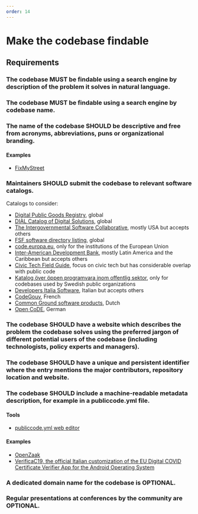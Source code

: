 ```yaml
---
order: 14
---
```


# Make the codebase findable

<!-- SPDX-License-Identifier: CC0-1.0 -->
<!-- written in 2022 by The Foundation for Public Code <info@publiccode.net> -->

## Requirements

### The codebase MUST be findable using a search engine by description of the problem it solves in natural language.

### The codebase MUST be findable using a search engine by codebase name.

### The name of the codebase SHOULD be descriptive and free from acronyms, abbreviations, puns or organizational branding.

#### Examples

* [FixMyStreet](https://www.fixmystreet.com/)

### Maintainers SHOULD submit the codebase to relevant software catalogs.

Catalogs to consider:

* [Digital Public Goods Registry](https://digitalpublicgoods.net/registry/), global
* [DIAL Catalog of Digital Solutions](https://solutions.dial.community/), global
* [The Intergovernmental Software Collaborative](https://softwarecollaborative.org/), mostly USA but accepts others
* [FSF software directory listing](https://directory.fsf.org/wiki/Main_Page), global
* [code.europa.eu](https://code.europa.eu/), only for the institutions of the European Union
* [Inter-American Development Bank](https://code.iadb.org/en/about), mostly Latin America and the Caribbean but accepts others
* [Civic Tech Field Guide](https://directory.civictech.guide/listing-category/the-tech), focus on civic tech but has considerable overlap with public code
* [Katalog över öppen programvara inom offentlig sektor](https://offentligkod.se/), only for codebases used by Swedish public organizations
* [Developers Italia Software](https://developers.italia.it/it/software.html), Italian but accepts others
* [CodeGouv](https://code.gouv.fr/), French
* [Common Ground software products](https://componentencatalogus.commonground.nl/producten), Dutch
* [Open CoDE](https://gitlab.opencode.de/explore), German

### The codebase SHOULD have a website which describes the problem the codebase solves using the preferred jargon of different potential users of the codebase (including technologists, policy experts and managers).

### The codebase SHOULD have a unique and persistent identifier where the entry mentions the major contributors, repository location and website.

### The codebase SHOULD include a machine-readable metadata description, for example in a publiccode.yml file.

#### Tools

* [publiccode.yml web editor](https://publiccode-editor.developers.italia.it/)

#### Examples

* [OpenZaak](https://github.com/open-zaak/open-zaak/blob/main/publiccode.yaml)
* [VerificaC19, the official Italian customization of the EU Digital COVID Certificate Verifier App for the Android Operating System](https://github.com/ministero-salute/it-dgc-verificaC19-android/blob/develop/publiccode.yml)

### A dedicated domain name for the codebase is OPTIONAL.

### Regular presentations at conferences by the community are OPTIONAL.
